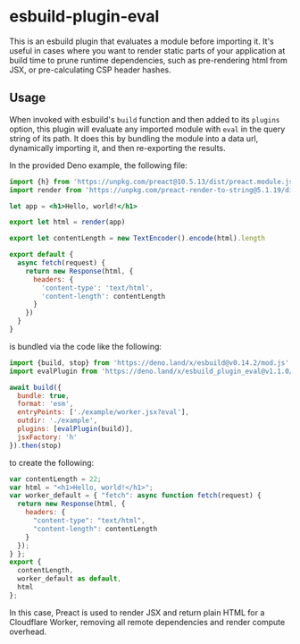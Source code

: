 # esbuild-plugin-eval

This is an esbuild plugin that evaluates a module before importing it. It's useful in cases where you want to render static parts of your application at build time to prune runtime dependencies, such as pre-rendering html from JSX, or pre-calculating CSP header hashes.

## Usage

When invoked with esbuild's `build` function and then added to its `plugins` option, this plugin will evaluate any imported module with `eval` in the query string of its path. It does this by bundling the module into a data url, dynamically importing it, and then re-exporting the results.

In the provided Deno example, the following file:

```jsx
import {h} from 'https://unpkg.com/preact@10.5.13/dist/preact.module.js'
import render from 'https://unpkg.com/preact-render-to-string@5.1.19/dist/index.module.js?module'

let app = <h1>Hello, world!</h1>

export let html = render(app)

export let contentLength = new TextEncoder().encode(html).length

export default {
  async fetch(request) {
    return new Response(html, {
      headers: {
        'content-type': 'text/html',
        'content-length': contentLength
      }
    })
  }
}
```

is bundled via the code like the following:

```js
import {build, stop} from 'https://deno.land/x/esbuild@v0.14.2/mod.js'
import evalPlugin from 'https://deno.land/x/esbuild_plugin_eval@v1.1.0/mod.js'

await build({
  bundle: true,
  format: 'esm',
  entryPoints: ['./example/worker.jsx?eval'],
  outdir: './example',
  plugins: [evalPlugin(build)],
  jsxFactory: 'h'
}).then(stop)
```

to create the following:

```js
var contentLength = 22;
var html = "<h1>Hello, world!</h1>";
var worker_default = { "fetch": async function fetch(request) {
  return new Response(html, {
    headers: {
      "content-type": "text/html",
      "content-length": contentLength
    }
  });
} };
export {
  contentLength,
  worker_default as default,
  html
};
```

In this case, Preact is used to render JSX and return plain HTML for a Cloudflare Worker, removing all remote dependencies and render compute overhead.
